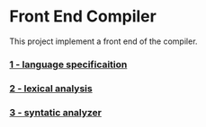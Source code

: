 # Front End Compiler

This project implement a front end of  the compiler. 

### [1 - language specificaition](https://github.com/lucasnamac/frontEndCompiler/blob/main/LanguageSpecification.pdf)
### [2 - lexical analysis](https://github.com/lucasnamac/frontEndCompiler/blob/main/LexicalAnalyzer.pdf)
### [3 - syntatic analyzer](https://github.com/lucasnamac/frontEndCompiler/blob/main/SyntaticAnalyzer.pdf)
